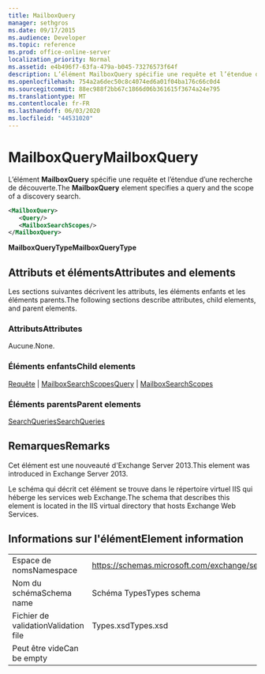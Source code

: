 ```yaml
---
title: MailboxQuery
manager: sethgros
ms.date: 09/17/2015
ms.audience: Developer
ms.topic: reference
ms.prod: office-online-server
localization_priority: Normal
ms.assetid: e4b496f7-63fa-479a-b045-73276573f64f
description: L’élément MailboxQuery spécifie une requête et l’étendue d’une recherche de découverte.
ms.openlocfilehash: 754a2a6dec50c8c4074ed6a01f04ba176c66c0d4
ms.sourcegitcommit: 88ec988f2bb67c1866d06b361615f3674a24e795
ms.translationtype: MT
ms.contentlocale: fr-FR
ms.lasthandoff: 06/03/2020
ms.locfileid: "44531020"
---
```

# <a name="mailboxquery"></a><span data-ttu-id="2f00d-103">MailboxQuery</span><span class="sxs-lookup"><span data-stu-id="2f00d-103">MailboxQuery</span></span>

<span data-ttu-id="2f00d-104">L’élément **MailboxQuery** spécifie une requête et l’étendue d’une recherche de découverte.</span><span class="sxs-lookup"><span data-stu-id="2f00d-104">The **MailboxQuery** element specifies a query and the scope of a discovery search.</span></span> 
  
```XML
<MailboxQuery>
   <Query/>
   <MailboxSearchScopes/>
</MailboxQuery>
```

<span data-ttu-id="2f00d-105">**MailboxQueryType**</span><span class="sxs-lookup"><span data-stu-id="2f00d-105">**MailboxQueryType**</span></span>

## <a name="attributes-and-elements"></a><span data-ttu-id="2f00d-106">Attributs et éléments</span><span class="sxs-lookup"><span data-stu-id="2f00d-106">Attributes and elements</span></span>

<span data-ttu-id="2f00d-107">Les sections suivantes décrivent les attributs, les éléments enfants et les éléments parents.</span><span class="sxs-lookup"><span data-stu-id="2f00d-107">The following sections describe attributes, child elements, and parent elements.</span></span>
  
### <a name="attributes"></a><span data-ttu-id="2f00d-108">Attributs</span><span class="sxs-lookup"><span data-stu-id="2f00d-108">Attributes</span></span>

<span data-ttu-id="2f00d-109">Aucune.</span><span class="sxs-lookup"><span data-stu-id="2f00d-109">None.</span></span>
  
### <a name="child-elements"></a><span data-ttu-id="2f00d-110">Éléments enfants</span><span class="sxs-lookup"><span data-stu-id="2f00d-110">Child elements</span></span>

<span data-ttu-id="2f00d-111">[Requête](query.md)  |  [MailboxSearchScopes](mailboxsearchscopes.md)</span><span class="sxs-lookup"><span data-stu-id="2f00d-111">[Query](query.md) | [MailboxSearchScopes](mailboxsearchscopes.md)</span></span>
  
### <a name="parent-elements"></a><span data-ttu-id="2f00d-112">Éléments parents</span><span class="sxs-lookup"><span data-stu-id="2f00d-112">Parent elements</span></span>

[<span data-ttu-id="2f00d-113">SearchQueries</span><span class="sxs-lookup"><span data-stu-id="2f00d-113">SearchQueries</span></span>](searchqueries.md)
  
## <a name="remarks"></a><span data-ttu-id="2f00d-114">Remarques</span><span class="sxs-lookup"><span data-stu-id="2f00d-114">Remarks</span></span>

<span data-ttu-id="2f00d-115">Cet élément est une nouveauté d'Exchange Server 2013.</span><span class="sxs-lookup"><span data-stu-id="2f00d-115">This element was introduced in Exchange Server 2013.</span></span>
  
<span data-ttu-id="2f00d-116">Le schéma qui décrit cet élément se trouve dans le répertoire virtuel IIS qui héberge les services web Exchange.</span><span class="sxs-lookup"><span data-stu-id="2f00d-116">The schema that describes this element is located in the IIS virtual directory that hosts Exchange Web Services.</span></span>
  
## <a name="element-information"></a><span data-ttu-id="2f00d-117">Informations sur l'élément</span><span class="sxs-lookup"><span data-stu-id="2f00d-117">Element information</span></span>

|||
|:-----|:-----|
|<span data-ttu-id="2f00d-118">Espace de noms</span><span class="sxs-lookup"><span data-stu-id="2f00d-118">Namespace</span></span>  <br/> |https://schemas.microsoft.com/exchange/services/2006/types  <br/> |
|<span data-ttu-id="2f00d-119">Nom du schéma</span><span class="sxs-lookup"><span data-stu-id="2f00d-119">Schema name</span></span>  <br/> |<span data-ttu-id="2f00d-120">Schéma Types</span><span class="sxs-lookup"><span data-stu-id="2f00d-120">Types schema</span></span>  <br/> |
|<span data-ttu-id="2f00d-121">Fichier de validation</span><span class="sxs-lookup"><span data-stu-id="2f00d-121">Validation file</span></span>  <br/> |<span data-ttu-id="2f00d-122">Types.xsd</span><span class="sxs-lookup"><span data-stu-id="2f00d-122">Types.xsd</span></span>  <br/> |
|<span data-ttu-id="2f00d-123">Peut être vide</span><span class="sxs-lookup"><span data-stu-id="2f00d-123">Can be empty</span></span>  <br/> ||
   

